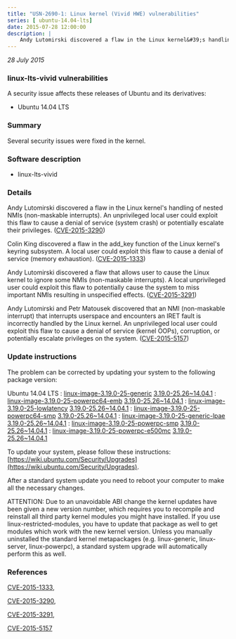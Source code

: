 ```yaml
---
title: "USN-2690-1: Linux kernel (Vivid HWE) vulnerabilities"
series: [ ubuntu-14.04-lts]
date: 2015-07-28 12:00:00
description: |
    Andy Lutomirski discovered a flaw in the Linux kernel&#39;s handling of nested NMIs (non-maskable interrupts). An unprivileged local user could exploit this flaw to cause a denial of service (system crash) or potentially escalate their privileges. ([CVE-2015-3290](http://people.ubuntu.com/~ubuntu-security/cve/CVE-2015-3290))
--- 
```

 
 

*28 July 2015*

### linux-lts-vivid vulnerabilities

A security issue affects these releases of Ubuntu and its derivatives:

* Ubuntu 14.04 LTS

### Summary

Several security issues were fixed in the kernel. 

### Software description

* linux-lts-vivid 

### Details

Andy Lutomirski discovered a flaw in the Linux kernel&#39;s handling of nested NMIs (non-maskable interrupts). An unprivileged local user could exploit this flaw to cause a denial of service (system crash) or potentially escalate their privileges. ([CVE-2015-3290](http://people.ubuntu.com/~ubuntu-security/cve/CVE-2015-3290))

Colin King discovered a flaw in the add_key function of the Linux kernel&#39;s keyring subsystem. A local user could exploit this flaw to cause a denial of service (memory exhaustion). ([CVE-2015-1333](http://people.ubuntu.com/~ubuntu-security/cve/CVE-2015-1333))

Andy Lutomirski discovered a flaw that allows user to cause the Linux kernel to ignore some NMIs (non-maskable interrupts). A local unprivileged user could exploit this flaw to potentially cause the system to miss important NMIs resulting in unspecified effects. ([CVE-2015-3291](http://people.ubuntu.com/~ubuntu-security/cve/CVE-2015-3291))

Andy Lutomirski and Petr Matousek discovered that an NMI (non-maskable interrupt) that interrupts userspace and encounters an IRET fault is incorrectly handled by the Linux kernel. An unprivileged local user could exploit this flaw to cause a denial of service (kernel OOPs), corruption, or potentially escalate privileges on the system. ([CVE-2015-5157](http://people.ubuntu.com/~ubuntu-security/cve/CVE-2015-5157)) 

### Update instructions

The problem can be corrected by updating your system to the following package version:

Ubuntu 14.04 LTS
 : [linux-image-3.19.0-25-generic](https://launchpad.net/ubuntu/+source/linux-lts-vivid) <span> [3.19.0-25.26~14.04.1](https://launchpad.net/ubuntu/+source/linux-lts-vivid/3.19.0-25.26~14.04.1) </span> 
 : [linux-image-3.19.0-25-powerpc64-emb](https://launchpad.net/ubuntu/+source/linux-lts-vivid) <span> [3.19.0-25.26~14.04.1](https://launchpad.net/ubuntu/+source/linux-lts-vivid/3.19.0-25.26~14.04.1) </span> 
 : [linux-image-3.19.0-25-lowlatency](https://launchpad.net/ubuntu/+source/linux-lts-vivid) <span> [3.19.0-25.26~14.04.1](https://launchpad.net/ubuntu/+source/linux-lts-vivid/3.19.0-25.26~14.04.1) </span> 
 : [linux-image-3.19.0-25-powerpc64-smp](https://launchpad.net/ubuntu/+source/linux-lts-vivid) <span> [3.19.0-25.26~14.04.1](https://launchpad.net/ubuntu/+source/linux-lts-vivid/3.19.0-25.26~14.04.1) </span> 
 : [linux-image-3.19.0-25-generic-lpae](https://launchpad.net/ubuntu/+source/linux-lts-vivid) <span> [3.19.0-25.26~14.04.1](https://launchpad.net/ubuntu/+source/linux-lts-vivid/3.19.0-25.26~14.04.1) </span> 
 : [linux-image-3.19.0-25-powerpc-smp](https://launchpad.net/ubuntu/+source/linux-lts-vivid) <span> [3.19.0-25.26~14.04.1](https://launchpad.net/ubuntu/+source/linux-lts-vivid/3.19.0-25.26~14.04.1) </span> 
 : [linux-image-3.19.0-25-powerpc-e500mc](https://launchpad.net/ubuntu/+source/linux-lts-vivid) <span> [3.19.0-25.26~14.04.1](https://launchpad.net/ubuntu/+source/linux-lts-vivid/3.19.0-25.26~14.04.1) </span> 

To update your system, please follow these instructions: [https://wiki.ubuntu.com/Security/Upgrades](https://wiki.ubuntu.com/Security/Upgrades).

After a standard system update you need to reboot your computer to make all the necessary changes.

ATTENTION: Due to an unavoidable ABI change the kernel updates have been given a new version number, which requires you to recompile and reinstall all third party kernel modules you might have installed. If you use linux-restricted-modules, you have to update that package as well to get modules which work with the new kernel version. Unless you manually uninstalled the standard kernel metapackages (e.g. linux-generic, linux-server, linux-powerpc), a standard system upgrade will automatically perform this as well. 

### References

 
 [CVE-2015-1333](http://people.ubuntu.com/~ubuntu-security/cve/CVE-2015-1333), 

 [CVE-2015-3290](http://people.ubuntu.com/~ubuntu-security/cve/CVE-2015-3290), 

 [CVE-2015-3291](http://people.ubuntu.com/~ubuntu-security/cve/CVE-2015-3291), 

 [CVE-2015-5157](http://people.ubuntu.com/~ubuntu-security/cve/CVE-2015-5157)
 

